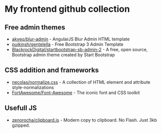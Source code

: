 # My frontend github collection

## Free admin themes
* [akveo/blur-admin](https://github.com/akveo/blur-admin) - AngularJS Blur Admin HTML template
* [puikinsh/gentelella](https://github.com/puikinsh/gentelella) - Free Bootstrap 3 Admin Template
* [BlackrockDigital/startbootstrap-sb-admin-2](https://github.com/BlackrockDigital/startbootstrap-sb-admin-2) - A free, open source, Bootstrap admin theme created by Start Bootstrap


## CSS addition and frameworks
* [necolas/normalize.css](https://github.com/necolas/normalize.css) - A collection of HTML element and attribute style-normalizations
* [FortAwesome/Font-Awesome](https://github.com/FortAwesome/Font-Awesome) - The iconic font and CSS toolkit

## Usefull JS
* [zenorocha/clipboard.js](https://github.com/zenorocha/clipboard.js) - Modern copy to clipboard. No Flash. Just 3kb gzipped. 
